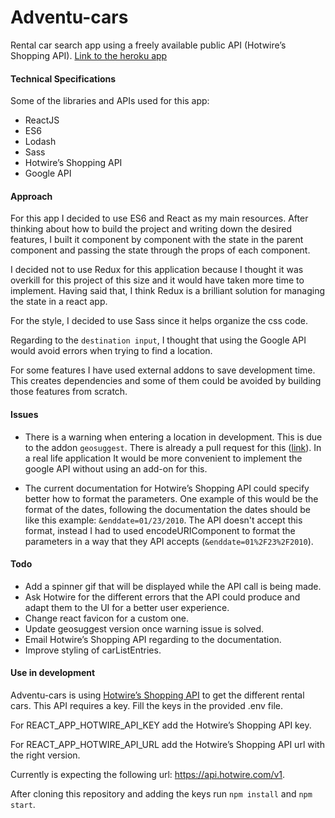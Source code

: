 # Adventu-cars
Rental car search app using a freely available public API (Hotwire’s Shopping API). [Link to the heroku app](https://adventu-cars.herokuapp.com)

#### Technical Specifications
Some of the libraries and APIs used for this app:
  * ReactJS
  * ES6
  * Lodash
  * Sass
  * Hotwire’s Shopping API
  * Google API

#### Approach
  For this app I decided to use ES6 and React as my main resources.
  After thinking about how to build the project and writing down the desired features, I built it component by component with the state in the parent component and passing the state through the props of each component.


  I decided not to use Redux for this application because I thought it was overkill for this project of this size and it would have taken more time to implement. Having said that, I think Redux is a brilliant solution for managing the state in a react app.


  For the style, I decided to use Sass since it helps organize the css code.


  Regarding to the `destination input`, I thought that using the Google API would avoid errors when trying to find a location.


  For some features I have used external addons to save development time. This creates dependencies and some of them could be avoided by building those features from scratch.

#### Issues
  * There is a warning when entering a location in development. This is due to the addon `geosuggest`. There is already a pull request for this ([link](https://github.com/ubilabs/react-geosuggest/pull/330)). In a real life application It would be more convenient to implement the google API without using an add-on for this.


  * The current documentation for Hotwire’s Shopping API could specify better how to format the parameters. One example of this would be the format of the dates, following the documentation the dates should be like this example: `&enddate=01/23/2010`. The API doesn't accept this format, instead I had to used encodeURIComponent to format the parameters in a way that they API accepts (`&enddate=01%2F23%2F2010`).

#### Todo

  * Add a spinner gif that will be displayed while the API call is being made.
  * Ask Hotwire for the different errors that the API could produce and adapt them to the UI for a better user experience.
  * Change react favicon for a custom one.
  * Update geosuggest version once warning issue is solved.
  * Email Hotwire’s Shopping API regarding to the documentation.
  * Improve styling of carListEntries.


#### Use in development
Adventu-cars is using [Hotwire’s Shopping API](http://developer.hotwire.com/docs/read/Rental_Car_Shopping_API) to get the different rental cars. This API requires a key.
Fill the keys in the provided .env file.


For REACT_APP_HOTWIRE_API_KEY add the Hotwire’s Shopping API key.


For REACT_APP_HOTWIRE_API_URL add the Hotwire’s Shopping API url with the right version.


Currently is expecting the following url: https://api.hotwire.com/v1.

After cloning this repository and adding the keys run `npm install` and `npm start`.
